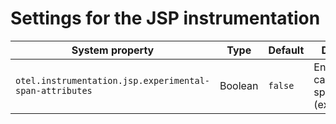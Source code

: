# Settings for the JSP instrumentation

| System property | Type | Default | Description |
|---|---|---|---|
| `otel.instrumentation.jsp.experimental-span-attributes` | Boolean | `false` | Enable the capture of span attributes (experimental). |
